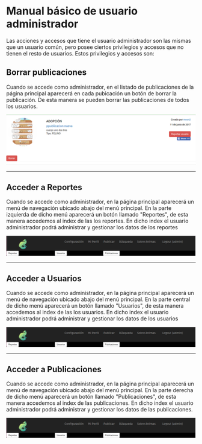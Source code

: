 Manual básico de usuario administrador
========================================

Las acciones y accesos que tiene el usuario administrador son las mismas que un
usuario común, pero posee ciertos privilegios y accesos que no tienen el resto de usuarios. Estos privilegios y accesos son:

Borrar publicaciones
-----------------------
Cuando se accede como administrador, en el listado de publicaciones de la página principal aparecerá en cada pubicación un botón de borrar la publicación. De esta manera se pueden borrar las publicaciones de todos los usuarios.

![Borrar](img/app/public-anuncio.png)

---------------------------------------------
Acceder a Reportes
--------------------------
Cuando se accede como administrador, en la página principal aparecerá un menú de navegación ubicado abajo del menú principal. En la parte izquierda de dicho menú aparecerá un botón llamado "Reportes", de esta manera accedemos al index de las los reportes. En dicho index el usuario administrador podrá administrar y gestionar los datos de los reportes

![Borrar](img/app/admin-nav.png)

---------------------------------------------
Acceder a Usuarios
--------------------------
Cuando se accede como administrador, en la página principal aparecerá un menú de navegación ubicado abajo del menú principal. En la parte central de dicho menú aparecerá un botón llamado "Usuarios", de esta manera accedemos al index de las los usuarios. En dicho index el usuario administrador podrá administrar y gestionar los datos de los usuarios

![Borrar](img/app/admin-nav.png)

---------------------------------------------
Acceder a Publicaciones
--------------------------

Cuando se accede como administrador, en la página principal aparecerá un menú de navegación ubicado abajo del menú principal. En la parte derecha de dicho menú aparecerá un botón llamado "Publicaciones", de esta manera accedemos al index de las publicaciones. En dicho index el usuario administrador podrá administrar y gestionar los datos de las publicaciones.

![Borrar](img/app/admin-nav.png)
